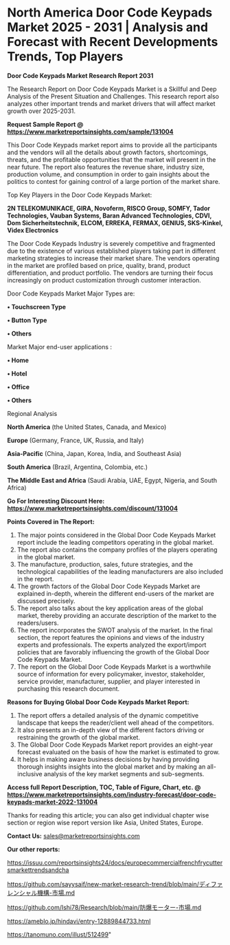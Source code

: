 # North America Door Code Keypads Market 2025 - 2031 | Analysis and Forecast with Recent Developments Trends, Top Players

<strong>Door Code Keypads Market Research Report 2031</strong>

The Research Report on Door Code Keypads Market is a Skillful and Deep Analysis of the Present Situation and Challenges. This research report also analyzes other important trends and market drivers that will affect market growth over 2025-2031.

<strong>Request Sample Report @ <a href=https://www.marketreportsinsights.com/sample/131004>https://www.marketreportsinsights.com/sample/131004</a></strong>

This Door Code Keypads market report aims to provide all the participants and the vendors will all the details about growth factors, shortcomings, threats, and the profitable opportunities that the market will present in the near future. The report also features the revenue share, industry size, production volume, and consumption in order to gain insights about the politics to contest for gaining control of a large portion of the market share.

Top Key Players in the Door Code Keypads Market:

<strong>2N TELEKOMUNIKACE, GIRA, Novoferm, RISCO Group, SOMFY, Tador Technologies, Vauban Systems, Baran Advanced Technologies, CDVI, Dom Sicherheitstechnik, ELCOM, ERREKA, FERMAX, GENIUS, SKS-Kinkel, Videx Electronics</strong>

The Door Code Keypads Industry is severely competitive and fragmented due to the existence of various established players taking part in different marketing strategies to increase their market share. The vendors operating in the market are profiled based on price, quality, brand, product differentiation, and product portfolio. The vendors are turning their focus increasingly on product customization through customer interaction.

Door Code Keypads Market Major Types are:

<strong>• Touchscreen Type

• Button Type

• Others</strong>

Market Major end-user applications :

<strong>• Home

• Hotel

• Office

• Others</strong>

Regional Analysis

</u><strong><b>North America</b></strong> (the United States, Canada, and Mexico)

<strong><b>Europe </b></strong>(Germany, France, UK, Russia, and Italy)

<strong><b>Asia-Pacific</b></strong> (China, Japan, Korea, India, and Southeast Asia)

<strong><b>South America</b></strong> (Brazil, Argentina, Colombia, etc.)

<strong><b>The Middle East and Africa</b></strong> (Saudi Arabia, UAE, Egypt, Nigeria, and South Africa)

<strong>Go For Interesting Discount Here: <a href=https://www.marketreportsinsights.com/discount/131004>https://www.marketreportsinsights.com/discount/131004</a></strong>

<strong>Points Covered in The Report:</strong>
<ol>
  <li>The major points considered in the Global Door Code Keypads Market report include the leading competitors operating in the global market.</li>
  <li>The report also contains the company profiles of the players operating in the global market.</li>
  <li>The manufacture, production, sales, future strategies, and the technological capabilities of the leading manufacturers are also included in the report.</li>
  <li>The growth factors of the Global Door Code Keypads Market are explained in-depth, wherein the different end-users of the market are discussed precisely.</li>
  <li>The report also talks about the key application areas of the global market, thereby providing an accurate description of the market to the readers/users.</li>
  <li>The report incorporates the SWOT analysis of the market. In the final section, the report features the opinions and views of the industry experts and professionals. The experts analyzed the export/import policies that are favorably influencing the growth of the Global Door Code Keypads Market.</li>
  <li>The report on the Global Door Code Keypads Market is a worthwhile source of information for every policymaker, investor, stakeholder, service provider, manufacturer, supplier, and player interested in purchasing this research document.</li>
</ol>
<strong>Reasons for Buying Global Door Code Keypads Market Report:</strong>

<ol>
  <li>The report offers a detailed analysis of the dynamic competitive landscape that keeps the reader/client well ahead of the competitors.</li>
  <li>It also presents an in-depth view of the different factors driving or restraining the growth of the global market.</li>
  <li>The Global Door Code Keypads Market report provides an eight-year forecast evaluated on the basis of how the market is estimated to grow.</li>
  <li>It helps in making aware business decisions by having providing thorough insights insights into the global market and by making an all-inclusive analysis of the key market segments and sub-segments.</li>
</ol>
<strong>Access full Report Description, TOC, Table of Figure, Chart, etc. @ <a href=https://www.marketreportsinsights.com/industry-forecast/door-code-keypads-market-2022-131004>https://www.marketreportsinsights.com/industry-forecast/door-code-keypads-market-2022-131004</a></strong>


Thanks for reading this article; you can also get individual chapter wise section or region wise report version like Asia, United States, Europe.

<strong>Contact Us:</strong>
sales@marketreportsinsights.com

<strong>Our other reports:</strong>

<a href=https://issuu.com/reportsinsights24/docs/europecommercialfrenchfrycuttersmarkettrendsandcha>https://issuu.com/reportsinsights24/docs/europecommercialfrenchfrycuttersmarkettrendsandcha</a>

<a href=https://github.com/sayysaif/new-market-research-trend/blob/main/ディファレンシャル機構-市場.md>https://github.com/sayysaif/new-market-research-trend/blob/main/ディファレンシャル機構-市場.md</a>

<a href=https://github.com/Ishi78/Research/blob/main/防爆モーター-市場.md>https://github.com/Ishi78/Research/blob/main/防爆モーター-市場.md</a>

<a href=https://ameblo.jp/hindavi/entry-12889844733.html>https://ameblo.jp/hindavi/entry-12889844733.html</a>

<a href=https://tanomuno.com/illust/512499>https://tanomuno.com/illust/512499</a>"
